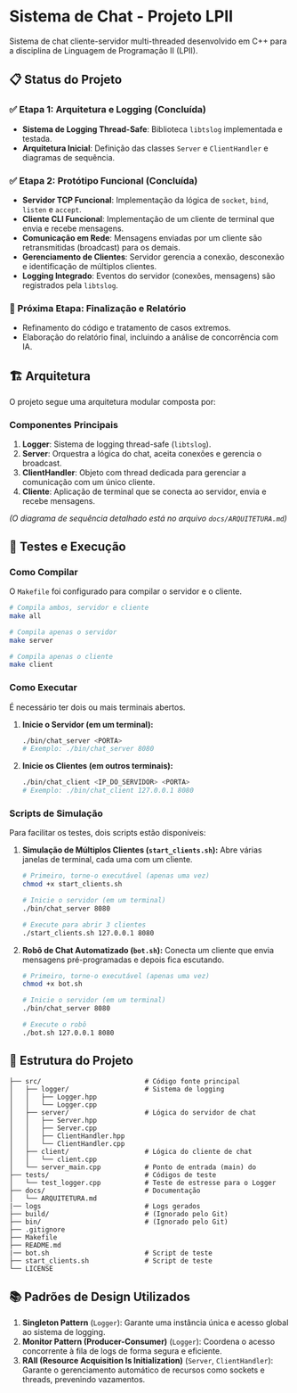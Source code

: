 # Sistema de Chat - Projeto LPII

Sistema de chat cliente-servidor multi-threaded desenvolvido em C++ para a disciplina de Linguagem de Programação II (LPII).

## 📋 Status do Projeto

### ✅ Etapa 1: Arquitetura e Logging (Concluída)

  - **Sistema de Logging Thread-Safe**: Biblioteca `libtslog` implementada e testada.
  - **Arquitetura Inicial**: Definição das classes `Server` e `ClientHandler` e diagramas de sequência.

### ✅ Etapa 2: Protótipo Funcional (Concluída)

  - **Servidor TCP Funcional**: Implementação da lógica de `socket`, `bind`, `listen` e `accept`.
  - **Cliente CLI Funcional**: Implementação de um cliente de terminal que envia e recebe mensagens.
  - **Comunicação em Rede**: Mensagens enviadas por um cliente são retransmitidas (broadcast) para os demais.
  - **Gerenciamento de Clientes**: Servidor gerencia a conexão, desconexão e identificação de múltiplos clientes.
  - **Logging Integrado**: Eventos do servidor (conexões, mensagens) são registrados pela `libtslog`.

### 🔄 Próxima Etapa: Finalização e Relatório

  - Refinamento do código e tratamento de casos extremos.
  - Elaboração do relatório final, incluindo a análise de concorrência com IA.

## 🏗️ Arquitetura

O projeto segue uma arquitetura modular composta por:

### Componentes Principais

1.  **Logger**: Sistema de logging thread-safe (`libtslog`).
2.  **Server**: Orquestra a lógica do chat, aceita conexões e gerencia o broadcast.
3.  **ClientHandler**: Objeto com thread dedicada para gerenciar a comunicação com um único cliente.
4.  **Cliente**: Aplicação de terminal que se conecta ao servidor, envia e recebe mensagens.

*(O diagrama de sequência detalhado está no arquivo `docs/ARQUITETURA.md`)*

## 🧪 Testes e Execução

### Como Compilar

O `Makefile` foi configurado para compilar o servidor e o cliente.

```bash
# Compila ambos, servidor e cliente
make all

# Compila apenas o servidor
make server

# Compila apenas o cliente
make client
```

### Como Executar

É necessário ter dois ou mais terminais abertos.

1.  **Inicie o Servidor (em um terminal):**
    ```bash
    ./bin/chat_server <PORTA>
    # Exemplo: ./bin/chat_server 8080
    ```
2.  **Inicie os Clientes (em outros terminais):**
    ```bash
    ./bin/chat_client <IP_DO_SERVIDOR> <PORTA>
    # Exemplo: ./bin/chat_client 127.0.0.1 8080
    ```

### Scripts de Simulação

Para facilitar os testes, dois scripts estão disponíveis:

1.  **Simulação de Múltiplos Clientes (`start_clients.sh`):**
    Abre várias janelas de terminal, cada uma com um cliente.
    ```bash
    # Primeiro, torne-o executável (apenas uma vez)
    chmod +x start_clients.sh

    # Inicie o servidor (em um terminal)
    ./bin/chat_server 8080

    # Execute para abrir 3 clientes
    ./start_clients.sh 127.0.0.1 8080
    ```
2.  **Robô de Chat Automatizado (`bot.sh`):**
    Conecta um cliente que envia mensagens pré-programadas e depois fica escutando.
    ```bash
    # Primeiro, torne-o executável (apenas uma vez)
    chmod +x bot.sh

    # Inicie o servidor (em um terminal)
    ./bin/chat_server 8080

    # Execute o robô
    ./bot.sh 127.0.0.1 8080
    ```

## 📁 Estrutura do Projeto

```
├── src/                          # Código fonte principal
│   ├── logger/                   # Sistema de logging
│   │   ├── Logger.hpp
│   │   └── Logger.cpp
│   ├── server/                   # Lógica do servidor de chat
│   │   ├── Server.hpp
│   │   ├── Server.cpp
│   │   ├── ClientHandler.hpp
│   │   └── ClientHandler.cpp
│   ├── client/                   # Lógica do cliente de chat
│   │   └── client.cpp
│   └── server_main.cpp           # Ponto de entrada (main) do 
├── tests/                        # Códigos de teste
│   └── test_logger.cpp           # Teste de estresse para o Logger
├── docs/                         # Documentação
│   └── ARQUITETURA.md
|── logs                          # Logs gerados
├── build/                        # (Ignorado pelo Git)
├── bin/                          # (Ignorado pelo Git)
├── .gitignore
├── Makefile
├── README.md
|── bot.sh                        # Script de teste
├── start_clients.sh              # Script de teste
└── LICENSE
```

## 📚 Padrões de Design Utilizados

1.  **Singleton Pattern** (`Logger`): Garante uma instância única e acesso global ao sistema de logging.
2.  **Monitor Pattern (Producer-Consumer)** (`Logger`): Coordena o acesso concorrente à fila de logs de forma segura e eficiente.
3.  **RAII (Resource Acquisition Is Initialization)** (`Server`, `ClientHandler`): Garante o gerenciamento automático de recursos como sockets e threads, prevenindo vazamentos.

